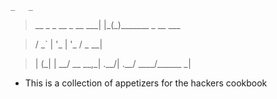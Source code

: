     _   _

> \_\_ \_ \_ \_\_ \_ \_\_ \_\_\_\| \|\_(\_)\_\_\_\_\_\_\_ \_ \_\_ \_\_\_

> / \_\` \| \'\_ \| \'\_ / \_ \_\_\|

> | (\_\| \| \_\_/ \_\_ \_\_,\_\| .\_\_/\| .\_\_/ \_\_\_\_/\_\_\_\_\_\_
>   \_\|

-   This is a collection of appetizers for the hackers cookbook
